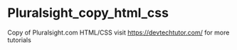 # Pluralsight_copy_html_css
Copy of Pluralsight.com HTML/CSS
visit https://devtechtutor.com/ for more tutorials
